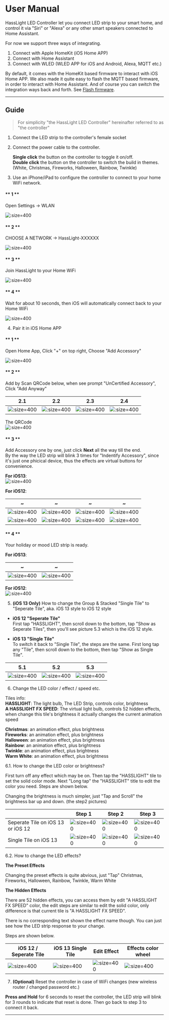 # User Manual

HassLight LED Controller let you connect LED strip to your smart home, and control it via "Siri" or "Alexa" or any other smart speakers connected to Home Assistant. 

For now we support three ways of integrating. 
1. Connect with Apple HomeKit (iOS Home APP)
2. Connect with Home Assistant
3. Connect with WLED (WLED APP for iOS and Android, Alexa, MQTT etc.)  

By default, it comes with the HomeKit based firmware to interact with iOS Home APP.
We also made it quite easy to flash the MQTT based firmware, in order to interact with Home Assistant. And of course you can switch the integration ways back and forth. See [Flash firmware](flash).

----

## Guide

> For simplicity "the HassLight LED Controller" hereinafter referred to as "the controller" 

1. Connect the LED strip to the controller's female socket
2. Connect the power cable to the controller. 
 
   **Single click** the button on the controller to toggle it on/off.  
   **Double click** the button on the controller to switch the build in themes. (White, Christmas, Fireworks, Halloween, Rainbow, Twinkle)

3. Use an iPhone/iPad to configure the controller to connect to your home WiFi network.

<!-- tabs:start -->

  #### ** 1 **

  Open Settings -> WLAN

  ![](/imgs/ios/ios_wifi_1.jpg ':size=400')

  #### ** 2 **

  CHOOSE A NETWORK -> HassLight-XXXXXX 

  ![](/imgs/ios/ios_wifi_2.jpg ':size=400')
  
  #### ** 3 **

  Join HassLight to your Home WiFi

  ![](/imgs/ios/ios_wifi_3.jpg ':size=400')

  #### ** 4 **

  Wait for about 10 seconds, then iOS will automatically connect back to your Home WiFi

  ![](/imgs/ios/ios_wifi_4.jpg ':size=400')

<!-- tabs:end -->

4. Pair it in iOS Home APP

<!-- tabs:start -->

  #### ** 1 **

  Open Home App, Click "+" on top right, Choose "Add Accessory"

  ![](/imgs/ios/homekit_1.jpg ':size=400')

  #### ** 2 **

  Add by Scan QRCode below, when see prompt "UnCertified Accessory", Click "Add Anyway"

  2.1 | 2.2 | 2.3 | 2.4
  --  | --  | --  | --
  ![](/imgs/ios/homekit_2_1.jpg ':size=400') | ![](/imgs/ios/homekit_2_2.jpg ':size=400') | ![](/imgs/ios/homekit_2_3.jpg ':size=400') | ![](/imgs/ios/homekit_2_4.jpg ':size=400')

  The QRCode  
  ![](/imgs/qrcode.png ':size=400')

  #### ** 3 **

  Add Accessory one by one, just click **Next** all the way till the end.   
  By the way the LED strip will blink 3 times for "Indentify Accessory", since it's just one phicical device, thus the effects are virtual buttons for convenience.

  **For iOS13**:  
  ![](/imgs/ios/homekit_3_ios13.jpg ':size=400') 

  **For iOS12**:  

  ~ | ~ | ~ | ~
  --  | --  | --  | --
  ![](/imgs/ios/homekit_3_1.jpg ':size=400') | ![](/imgs/ios/homekit_3_2.jpg ':size=400') | ![](/imgs/ios/homekit_3_3.jpg ':size=400') | ![](/imgs/ios/homekit_3_4.jpg ':size=400')
  ![](/imgs/ios/homekit_3_5.jpg ':size=400') | ![](/imgs/ios/homekit_3_6.jpg ':size=400') | ![](/imgs/ios/homekit_3_7.jpg ':size=400') | ![](/imgs/ios/homekit_3_8.jpg ':size=400')

  #### ** 4 **

  Your holiday or mood LED strip is ready.
  
  **For iOS13**:  

  ~ | ~ 
  --  | -- 
  ![](/imgs/ios/homekit_4_1_ios13.jpg ':size=400') | ![](/imgs/ios/homekit_4_2_ios13.jpg ':size=400') 


  **For iOS12**:  
  ![](/imgs/ios/homekit_4.jpg ':size=400') 

<!-- tabs:end -->

5. **(iOS 13 Only)** How to change the Group & Stacked "Single Tile" to "Seperate Tile", aka. iOS 13 style to iOS 12 style

 * **iOS 12 "Seperate Tile"**  
  First tap "HASSLIGHT", then scroll down to the bottom, tap "Show as Seperate Tiles", then you'll see picture 5.3 which is the iOS 12 style.  

 * **iOS 13 "Single Tile"**  
  To switch it back to "Single Tile", the steps are the same. First long tap any "Tile", then scroll down to the bottom, then tap "Show as Single Tile". 

5.1 | 5.2 | 5.3 
-- | -- | -- 
![](/imgs/ios/single_tile.jpg ':size=400') | ![](/imgs/ios/single_tile_change.jpg ':size=400') | ![](/imgs/ios/seperate_tile.jpg ':size=400') 


6. Change the LED color / effect / speed etc.

  Tiles info:  
  **HASSLIGHT**: The light bulb, The LED Strip, controls color, brightness  
  **A HASSLIGHT FX SPEED**: The virtual light bulb, controls 52 hidden effects, when change this tile's brightness it actually changes the current animation speed  

  **Christmas**: an animation effect, plus brightness  
  **Fireworks**: an animation effect, plus brightness  
  **Halloween**: an animation effect, plus brightness  
  **Rainbow**: an animation effect, plus brightness  
  **Twinkle**: an animation effect, plus brightness  
  **Warm White**: an animation effect, plus brightness  

6.1. How to change the LED color or brightness?  

  First turn off any effect which may be on. Then tap the "HASSLIGHT" tile to set the solid color mode.
  Next "Long tap" the "HASSLIGHT" title to edit the color you need. Steps are shown below.

  Changing the brightness is much simpler, just "Tap and Scroll" the brightness bar up and down. (the step2 pictures)

&nbsp; | Step 1 | Step 2 | Step 3 
-- | -- | -- | -- 
Seperate Tile on iOS 13 or iOS 12 | ![](/imgs/ios/color_12.jpg ':size=400') | ![](/imgs/ios/color_12_1.jpg ':size=400') | ![](/imgs/ios/color.jpg ':size=400') 
Single Tile on iOS 13 | ![](/imgs/ios/color_13.jpg ':size=400') | ![](/imgs/ios/color_13_1.jpg ':size=400') | ![](/imgs/ios/color.jpg ':size=400') 

6.2. How to change the LED effects?  
  

  **The Preset Effects**

  Changing the preset effects is quite abvious, just "Tap" Christmas, Fireworks, Halloween, Rainbow, Twinkle, Warm White 

  **The Hidden Effects**  

  There are 52 hidden effects, you can access them by edit "A HASSLIGHT FX SPEED" color, the edit steps are similar to edit the solid color, only difference is that current tile is "A HASSLIGHT FX SPEED". 
  
  There is no corresponding text shown the effect name though. You can just see how the LED strip response to your change.
  
  Steps are shown below.

iOS 12 / Seperate Tile | iOS 13 Single Tile | Edit Effect | Effects color wheel 
-- | -- | -- | -- 
![](/imgs/ios/effect12_1.jpg ':size=400') | ![](/imgs/ios/effect13_1.jpg ':size=400') | ![](/imgs/ios/effect2.jpg ':size=400') | ![](/imgs/ios/effect3.jpg ':size=400')

7. **(Optional)** Reset the controller in case of WiFi changes (new wireless router / changed password etc.)

  **Press and Hold** for 6 seconds to reset the controller, the LED strip will blink for 3 rounds to indicate that reset is done. Then go back to step 3 to connect it back.

----